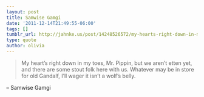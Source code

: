 ```yaml
---
layout: post
title: Samwise Gamgi
date: '2011-12-14T21:49:55-06:00'
tags: []
tumblr_url: http://jahnke.us/post/14248526572/my-hearts-right-down-in-my-toes-mr-pippin-but
type: quote
author: olivia
---
```


> My heart’s right down in my toes, Mr. Pippin, but we aren’t etten yet, and there are some stout folk here with us. Whatever may be in store for old Gandalf, I’ll wager it isn’t a wolf’s belly.

– Samwise Gamgi
